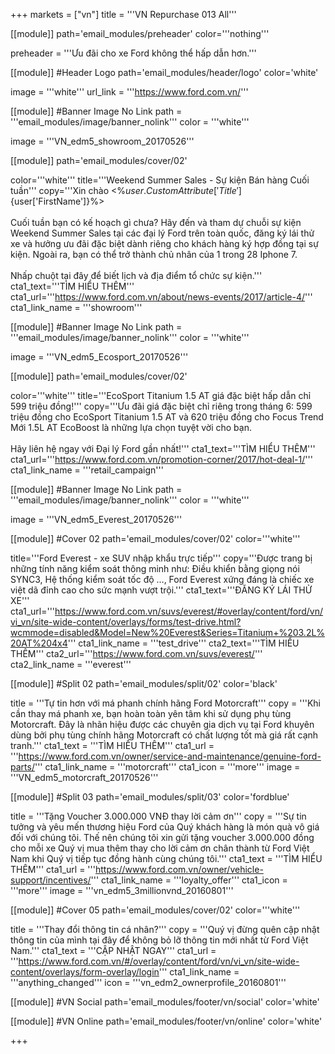 +++
markets = ["vn"]
title = '''VN Repurchase 013 All'''

[[module]]
path='email_modules/preheader'
color='''nothing'''

preheader = '''Ưu đãi cho xe Ford không thể hấp dẫn hơn.'''

[[module]] #Header Logo
path='email_modules/header/logo'
color='white'

  image = '''white'''
  url_link = '''https://www.ford.com.vn/'''

 [[module]] #Banner Image No Link
path = '''email_modules/image/banner_nolink'''
color = '''white'''

  image = '''VN_edm5_showroom_20170526'''
  
[[module]]
path='email_modules/cover/02'

color='''white'''
title='''Weekend Summer Sales - Sự kiện Bán hàng Cuối tuần'''
copy='''Xin chào <%${user.CustomAttribute['Title']}%> <%${user['FirstName']}%><br /><br />Cuối tuần bạn có kế hoạch gì chưa? Hãy đến và tham dự chuỗi sự kiện Weekend Summer Sales tại các đại lý Ford trên toàn quốc, đăng ký lái thử xe và hưởng ưu đãi đặc biệt dành riêng cho khách hàng ký hợp đồng tại sự kiện. Ngoài ra, bạn có thể trở thành chủ nhân của 1 trong 28 Iphone 7.<br /><br />Nhấp chuột tại đây để biết lịch và địa điểm tổ chức sự kiện.'''
cta1_text='''TÌM HIỂU THÊM'''
cta1_url='''https://www.ford.com.vn/about/news-events/2017/article-4/'''
cta1_link_name = '''showroom'''

 [[module]] #Banner Image No Link
path = '''email_modules/image/banner_nolink'''
color = '''white'''

  image = '''VN_edm5_Ecosport_20170526''' 

[[module]]
path='email_modules/cover/02'

color='''white'''
title='''EcoSport Titanium 1.5 AT giá đặc biệt hấp dẫn chỉ 599 triệu đồng!'''
copy='''Ưu đãi giá đặc biệt chỉ riêng trong tháng 6: 599 triệu đồng cho EcoSport Titanium 1.5 AT và  620 triệu đồng cho Focus Trend Mới 1.5L AT EcoBoost là những lựa chọn tuyệt vời cho bạn.<br /><br />Hãy liên hệ ngay với Đại lý Ford gần nhất!'''
cta1_text='''TÌM HIỂU THÊM'''
cta1_url='''https://www.ford.com.vn/promotion-corner/2017/hot-deal-1/'''
cta1_link_name = '''retail_campaign'''

[[module]] #Banner Image No Link
path = '''email_modules/image/banner_nolink'''
color = '''white'''

  image = '''VN_edm5_Everest_20170526'''
  
[[module]] #Cover 02
path='email_modules/cover/02'
color='''white'''

  title='''Ford Everest - xe SUV nhập khẩu trực tiếp'''
  copy='''Được trang bị những tính năng kiểm soát thông minh như: Điều khiển bằng giọng nói SYNC3, Hệ thống kiểm soát tốc độ …, Ford Everest xứng đáng là chiếc xe việt dã đỉnh cao cho sức mạnh vượt trội.'''
  cta1_text='''ĐĂNG KÝ LÁI THỬ XE'''
  cta1_url='''https://www.ford.com.vn/suvs/everest/#overlay/content/ford/vn/vi_vn/site-wide-content/overlays/forms/test-drive.html?wcmmode=disabled&Model=New%20Everest&Series=Titanium+%203.2L%20AT%204x4'''
  cta1_link_name = '''test_drive'''
  cta2_text='''TÌM HIỂU THÊM'''
  cta2_url='''https://www.ford.com.vn/suvs/everest/'''
  cta2_link_name = '''everest'''

[[module]] #Split 02
path='email_modules/split/02'
color='black'

  title = '''Tự tin hơn với má phanh chính hãng Ford Motorcraft'''
  copy = '''Khi cần thay má phanh xe, bạn hoàn toàn yên tâm khi sử dụng phụ tùng Motorcraft. Đây là nhãn hiệu được các chuyên gia dịch vụ tại Ford khuyên dùng bởi phụ tùng chính hãng Motorcraft có chất lượng tốt mà giá rất cạnh tranh.'''
  cta1_text = '''TÌM HIỂU THÊM'''
  cta1_url = '''https://www.ford.com.vn/owner/service-and-maintenance/genuine-ford-parts/'''
  cta1_link_name = '''motorcraft'''
  cta1_icon = '''more'''
  image = '''VN_edm5_motorcraft_20170526'''

[[module]] #Split 03
path='email_modules/split/03'
color='fordblue'

  title = '''Tặng Voucher 3.000.000 VNĐ thay lời cảm ơn'''
  copy = '''Sự tin tưởng và yêu mến thương hiệu Ford của Quý khách hàng là món quà vô giá đối với chúng tôi. Thế nên chúng tôi xin gửi tặng voucher 3.000.000 đồng cho mỗi xe Quý vị mua thêm thay cho lời cảm ơn chân thành từ Ford Việt Nam khi Quý vị tiếp tục đồng hành cùng chúng tôi.'''
  cta1_text = '''TÌM HIỂU THÊM'''
  cta1_url = '''https://www.ford.com.vn/owner/vehicle-support/incentives/'''
  cta1_link_name = '''loyalty_offer'''
  cta1_icon = '''more'''
  image = '''vn_edm5_3millionvnd_20160801'''
  
  
[[module]] #Cover 05
path='email_modules/cover/02'
color='''white'''

  title = '''Thay đổi thông tin cá nhân?'''
  copy = '''Quý vị đừng quên cập nhật thông tin của mình tại đây để không bỏ lỡ thông tin mới nhất từ Ford Việt Nam.'''
  cta1_text = '''CẬP NHẬT NGAY'''
  cta1_url = '''https://www.ford.com.vn/#/overlay/content/ford/vn/vi_vn/site-wide-content/overlays/form-overlay/login'''
  cta1_link_name = '''anything_changed'''
  icon = '''vn_edm2_ownerprofile_20160801'''

[[module]] #VN Social
path='email_modules/footer/vn/social'
color='white'


[[module]] #VN Online
path='email_modules/footer/vn/online'
color='white'


+++